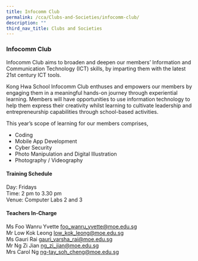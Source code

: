 ```yaml
---
title: Infocomm Club
permalink: /cca/Clubs-and-Societies/infocomm-club/
description: ""
third_nav_title: Clubs and Societies
---
```

### Infocomm Club

Infocomm Club aims to broaden and deepen our members’ Information and Communication Technology (ICT) skills, by imparting them with the latest 21st century ICT tools.

  

Kong Hwa School Infocomm Club enthuses and empowers our members by engaging them in a meaningful hands-on journey through experiential learning. Members will have opportunities to use information technology to help them express their creativity whilst learning to cultivate leadership and entrepreneurship capabilities through school-based activities.

  

This year’s scope of learning for our members comprises,

*   Coding
*   Mobile App Development
*   Cyber Security
*   Photo Manipulation and Digital Illustration
*   Photography / Videography

#### Training Schedule

Day: Fridays<br>
Time: 2 pm to 3.30 pm<br>
Venue: Computer Labs 2 and 3

#### Teachers In-Charge

Ms Foo Wanru Yvette [foo\_wanru\_yvette@moe.edu.sg](mailto:foo_wanru_yvette@moe.edu.sg)<br>
Mr Low Kok Leong [low\_kok\_leong@moe.edu.sg](mailto:low_kok_leong@moe.edu.sg)<br>
Ms Gauri Rai [gauri\_varsha\_rai@moe.edu.sg](mailto:gauri_varsha_rai@moe.edu.sg)<br>
Mr Ng Zi Jian [ng\_zi\_jian@moe.edu.sg](mailto:ng_zi_jian@moe.edu.sg) <br>
Mrs Carol Ng [ng-tay\_soh\_cheng@moe.edu.sg](mailto:ng-tay_soh_cheng@moe.edu.sg)